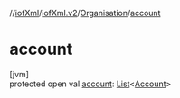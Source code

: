 //[iofXml](../../../index.md)/[iofXml.v2](../index.md)/[Organisation](index.md)/[account](account.md)

# account

[jvm]\
protected open val [account](account.md): [List](https://docs.oracle.com/javase/8/docs/api/java/util/List.html)<[Account](../-account/index.md)>
